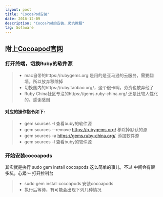 ```yaml
---
layout: post
title: "CocoaPod安装"
date: 2016-12-09 
description: "CocoaPod的安装，爬坑教程"
tag: Sofaware
---   
```



## 附上[Cocoapod官网](https://cocoapods.org)


### 打开终端，切换Ruby的软件源

> * mac自带的https://rubygems.org 是用的是亚马逊的云服务，需要翻墙。所以放弃移除掉
> * 切换国内的https://ruby.taobao.org/，这个很卡啊，劳资也放弃他了
> * Ruby China社区专注的https://gems.ruby-china.org/ 还是比较人性化的。感谢感谢

#### 对应的操作指令如下:

> * gem sources -l    查看buby的软件源
> * gem sources --remove https://rubygems.org/ 移除掉默认的源
> * gem sources -a https://gems.ruby-china.org/. 添加软件源
> * gem sources -l    查看buby的软件源

### 开始安装cocoapods
其实就是执行 sudo gem install cocoapods 这么简单的事儿，不过 中间会有很多坑。心累～
打开控制台
> * sudo gem install cocoapods 安装cocoapods
> * 执行后等待，有可能会出现下列几种情况


